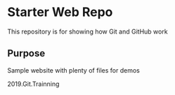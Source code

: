# Starter Web Repo

This repository is for showing how Git and GitHub work

## Purpose

Sample website with plenty of files for demos


2019.Git.Trainning